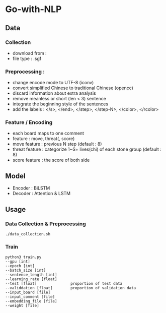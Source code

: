 # Go-with-NLP
## Data
### Collection
  * download from : 
  * file type : .sgf
### Preprocessing :
  * change encode mode to UTF-8 (iconv)
  * convert simplified Chinese to traditional Chinese (opencc)
  * discard information about extra analysis
  * remove meanless or short (len < 3) sentence
  * integrate the beginning style of the sentences
  * add the labels : \</s\>, \</end\>, \</step\>, \</step-N\>, \</color\>, \</rcolor\>
### Feature / Encoding
  * each board maps to one comment
  * feature : move, threat(, score)
  * move feature : previous N step (default : 8)
  * threat feature : categorize 1~S+ lives(chi) of each stone group (default : 8)
  * score feature : the score of both side
## Model
  * Encoder : BiLSTM
  * Decoder : Attention & LSTM
## Usage
### Data Collection & Preprocessing
  ```
  ./data_collection.sh
  ```
### Train
  ```
  python3 train.py
  --gpu [int]
  --epoch [int]
  --batch_size [int]
  --sentence_length [int]
  --learning_rate [float]
  --test [float]               proportion of test data
  --validdation [float]        proportion of validation data
  --input_board [file]
  --input_comment [file]
  --embedding_file [file]
  --weight [file]              
  ```
